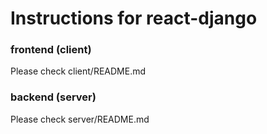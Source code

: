 # Instructions for react-django

### frontend (client)
Please check client/README.md

### backend (server)
Please check server/README.md
